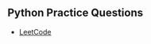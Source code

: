## Python Practice Questions

 * [LeetCode](https://codesays.com/unofficial-solutions-to-the-problems-by-leetcode/) 
 
